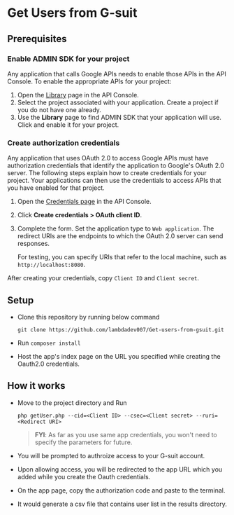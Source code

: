 # Get Users from G-suit

## Prerequisites

### Enable ADMIN SDK for your project

Any application that calls Google APIs needs to enable those APIs in the API Console. To enable the appropriate APIs for your project:

1.  Open the [Library](https://console.developers.google.com/apis/library) page in the API Console.
2.  Select the project associated with your application. Create a project if you do not have one already.
3.  Use the **Library** page to find ADMIN SDK that your application will use. Click and enable it for your project.

### Create authorization credentials

Any application that uses OAuth 2.0 to access Google APIs must have authorization credentials that identify the application to Google's OAuth 2.0 server. The following steps explain how to create credentials for your project. Your applications can then use the credentials to access APIs that you have enabled for that project.

1.  Open the [Credentials page](https://console.developers.google.com/apis/credentials) in the API Console.
2.  Click **Create credentials > OAuth client ID**.
3.  Complete the form. Set the application type to `Web application`. The redirect URIs are the endpoints to which the OAuth 2.0 server can send responses.

    For testing, you can specify URIs that refer to the local machine, such as `http://localhost:8080`.

After creating your credentials, copy `Client ID` and `Client secret`.


## Setup
- Clone this repository by running below command
  
  ``git clone https://github.com/lambdadev007/Get-users-from-gsuit.git``
- Run `composer install`

- Host the app's index page on the URL you specified while creating the Oauth2.0 credentials.

## How it works
- Move to the project directory and Run
  
  ``php getUser.php --cid=<Client ID> --csec=<Client secret> --ruri=<Redirect URI>``

  > **FYI**: As far as you use same app credentials, you won't need to specify the parameters for future.

- You will be prompted to authroize access to your G-suit account.
- Upon allowing access, you will be redirected to the app URL which you added while you create the Oauth credentials.
- On the app page, copy the authorization code and paste to the terminal.
- It would generate a csv file that contains user list in the results directory.